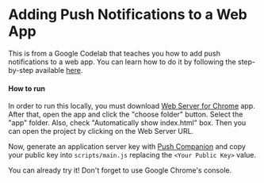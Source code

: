 # Adding Push Notifications to a Web App

This is from a Google Codelab that teaches you how to add push notifications to a web app. You can learn how to do it by following the step-by-step available [here](https://codelabs.developers.google.com/codelabs/push-notifications).

#### How to run

In order to run this locally, you must download [Web Server for Chrome](https://chrome.google.com/webstore/detail/web-server-for-chrome/ofhbbkphhbklhfoeikjpcbhemlocgigb) app. After that, open the app and click the "choose folder" button. Select the "app" folder. Also, check "Automatically show index.html" box. Then you can open the project by clicking on the Web Server URL.

Now, generate an application server key with [Push Companion](https://web-push-codelab.appspot.com) and copy your public key into ```scripts/main.js``` replacing the ```<Your Public Key>``` value. 

You can already try it! Don't forget to use Google Chrome's console.
